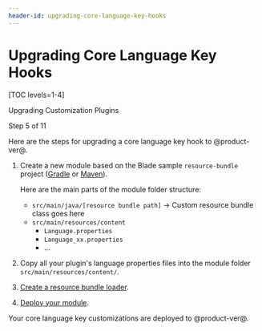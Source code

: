 ```yaml
---
header-id: upgrading-core-language-key-hooks
---
```


# Upgrading Core Language Key Hooks

[TOC levels=1-4]

<div class="learn-path-step row">
    <p id="stepTitle">Upgrading Customization Plugins</p><p>Step 5 of 11</p>
</div>

Here are the steps for upgrading a core language key hook to @product-ver@. 

1.  Create a new module based on the Blade sample `resource-bundle` project
    ([Gradle](https://github.com/liferay/liferay-blade-samples/tree/master/gradle/extensions/resource-bundle)
    or [Maven](https://github.com/liferay/liferay-blade-samples/tree/master/maven/extensions/resource-bundle)). 

    Here are the main parts of the module folder structure:

    - `src/main/java/[resource bundle path]` &rarr; Custom resource bundle class
      goes here 
    -  `src/main/resources/content`
        - `Language.properties`
        - `Language_xx.properties`
        - ...

2.  Copy all your plugin's language properties files into the module
    folder `src/main/resources/content/`.

3.  [Create a resource bundle loader](/docs/7-2/customization/-/knowledge_base/c/overriding-global-language-keys#create-a-resource-bundle-service-component). 

4.  [Deploy your module](/docs/7-2/reference/-/knowledge_base/r/deploying-a-project). 

Your core language key customizations are deployed to @product-ver@.
